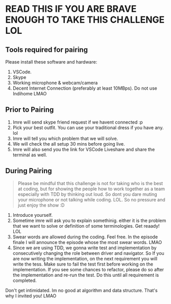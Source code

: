 # READ THIS IF YOU ARE BRAVE ENOUGH TO TAKE THIS CHALLENGE LOL

## Tools required for pairing

Please install these software and hardware:

1. VSCode. 
1. Skype
1. Working microphone & webcam/camera
1. Decent Internet Connection (preferably at least 10MBps). Do not use Indihome LMAO

## Prior to Pairing

1. Imre will send skype friend request if we havent connected :p 
1. Pick your best outfit. You can use your traditional dress if you have any. lol
1. Imre will tell you which problem that we will solve. 
1. We will check the all setup 30 mins before going live. 
1. Imre will also send you the link for VSCode Liveshare and share the terminal as well.

## During Pairing

> Please be mindful that this challenge is not for taking who is the best at coding, but for showing the people how to work together as a team especially 
with TDD by thinking out loud. So dont you dare muting your microphone or not talking while coding. LOL. So no pressure and just enjoy the show :D

1. Introduce yourself. 
1. Sometime imre will ask you to explain somethinig. either it is the problem that we want to solve or definition of some terminologies. Get reaady! LOL
1. Swear words are allowed during the coding. Feel free. In the episode finale I will announce the episode whose the most swear words. LMAO
1. Since we are using TDD, we gonna write test and implementation by consecutively changing the role between driver and navigator. So If you are now writing the implementation, on the next requirement you will write the tess. 
Make sure to fail the test first before working on the implementation. If you see some chances to refactor, please do so after the implementation and re-run the test. Do this until all requirement is completed.

Don't get intimidated. Im no good at algorithm and data structure. That's why I invited you! LMAO
